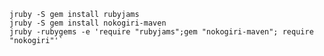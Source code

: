     jruby -S gem install rubyjams
	jruby -S gem install nokogiri-maven
	jruby -rubygems -e 'require "rubyjams";gem "nokogiri-maven"; require "nokogiri"'`

